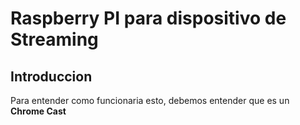 # Raspberry PI para dispositivo de Streaming

## Introduccion

Para entender como funcionaria esto, debemos entender que es un **Chrome Cast** 



